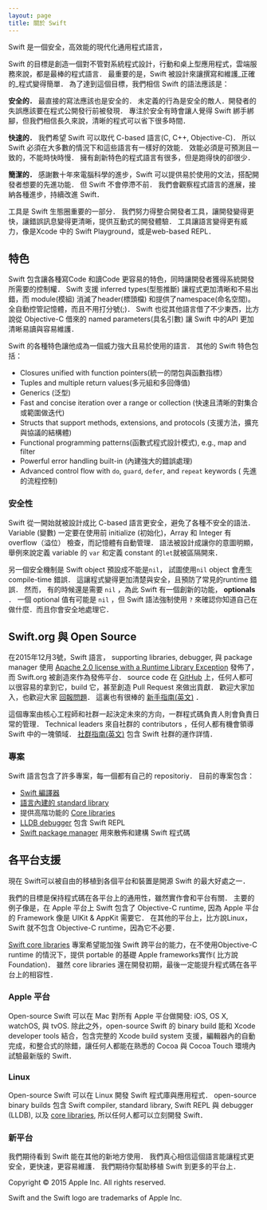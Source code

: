 ```yaml
---
layout: page
title: 關於 Swift
---
```


Swift 是一個安全，高效能的現代化通用程式語言，

Swift 的目標是創造一個對不管對系統程式設計，行動和桌上型應用程式，雲端服務來說，都是最棒的程式語言． 最重要的是，Swift 被設計來讓撰寫和維護_正確的_程式變得簡單． 為了達到這個目標，我們相信 Swift 的語法應該是：

**安全的．** 最直接的寫法應該也是安全的． 未定義的行為是安全的敵人．開發者的失誤應該要在程式公開發行前被發現． 專注於安全有時會讓人覺得 Swift 綁手綁腳，但我們相信長久來說，清晰的程式可以省下很多時間．

**快速的．** 我們希望 Swift 可以取代 C-based 語言(C, C++, Objective-C)． 所以 Swift 必須在大多數的情況下和這些語言有一樣好的效能． 效能必須是可預測且一致的，不能時快時慢． 擁有創新特色的程式語言有很多，但是跑得快的卻很少．

**簡潔的．** 感謝數十年來電腦科學的進步，Swift 可以提供易於使用的文法，搭配開發者想要的先進功能． 但 Swift 不會停滯不前． 我們會觀察程式語言的進展，接納各種進步，持續改進 Swift．

工具是 Swift 生態圈重要的一部分． 我們努力得整合開發者工具，讓開發變得更快，讓錯誤訊息變得更清晰，提供互動式的開發體驗． 工具讓語言變得更有威力，像是Xcode 中的 Swift Playground，或是web-based REPL．

## 特色

Swift 包含讓各種寫Code 和讀Code 更容易的特色，同時讓開發者獲得系統開發所需要的控制權． Swift 支援 inferred types(型態推斷) 讓程式更加清晰和不易出錯，而 module(模組) 消滅了header(標頭檔) 和提供了namespace(命名空間)。 全自動控管記憶體，而且不用打分號(;)． Swift 也從其他語言借了不少東西，比方說從 Objective-C 借來的 named parameters(具名引數) 讓 Swift 中的API 更加清晰易讀與容易維護．

Swift 的各種特色讓他成為一個威力強大且易於使用的語言． 其他的 Swift 特色包括：

- Closures unified with function pointers(統一的閉包與函數指標）
- Tuples and multiple return values(多元組和多回傳值)
- Generics (泛型)
- Fast and concise iteration over a range or collection (快速且清晰的對集合或範圍做迭代)
- Structs that support methods, extensions, and protocols (支援方法，擴充與協議的結構體)
- Functional programming patterns(函數式程式設計模式), e.g., map and filter
- Powerful error handling built-in (內建強大的錯誤處理)
- Advanced control flow with `do`, `guard`, `defer`, and `repeat` keywords ( 先進的流程控制)

### 安全性

Swift 從一開始就被設計成比 C-based 語言更安全，避免了各種不安全的語法． Variable (變數) 一定要在使用前 initialize (初始化)，Array 和 Integer 有 overflow（溢位） 檢查，而記憶體有自動管理． 語法被設計成讓你的意圖明顯，舉例來說定義 variable 的 `var` 和定義 constant 的`let`就被區隔開來．

另一個安全機制是 Swift object 預設成不能是`nil`， 試圖使用`nil` object 會產生 compile-time 錯誤． 這讓程式變得更加清楚與安全，且預防了常見的runtime 錯誤． 然而， 有的時候還是需要 `nil` ，為此 Swift 有一個創新的功能， **optionals** ． 一個 optional 值有可能是 `nil` ，但 Swift 語法強制使用 `?` 來確認你知道自己在做什麼．而且你會安全地處理它．

## Swift.org 與 Open Source

在2015年12月3號，Swift 語言， supporting libraries, debugger, 與 package manager 使用 [Apache 2.0 license with a Runtime Library Exception](https://swift.org/LICENSE.txt) 發佈了，而 Swift.org 被創造來作為發佈平台． source code 在 [GitHub](http://github.com/apple) 上，任何人都可以很容易的拿到它，build 它，甚至創造 Pull Request 來做出貢獻． 歡迎大家加入，也歡迎大家 [回報問題](https://swift.org/contributing/#reporting-bugs)． 這裏也有很棒的 [新手指南(英文)](https://swift.org/getting-started/) ．

這個專案由核心工程師和社群一起決定未來的方向，一群程式碼負責人則會負責日常的管理． Technical leaders 來自社群的 contributors ，任何人都有機會領導 Swift 中的一塊領域． [社群指南(英文)](https://swift.org/community/) 包含 Swift 社群的運作詳情．

### 專案

Swift 語言包含了許多專案，每一個都有自己的 repositoriy． 目前的專案包含：

- [Swift 編譯器](https://swift.org/compiler-stdlib/) 
- [語言內建的 standard library](https://swift.org/compiler-stdlib/)
- 提供高階功能的 [Core libraries](https://swift.org/core-libraries/)
- [LLDB debugger](https://swift.org/lldb/) 包含 Swift REPL
- [Swift package manager](https://swift.org/package-manager/) 用來散佈和建構 Swift 程式碼

## 各平台支援

現在 Swift可以被自由的移植到各個平台和裝置是開源 Swift 的最大好處之一．

我們的目標是保持程式碼在各平台上的通用性，雖然實作會和平台有關． 主要的例子像是，在 Apple 平台上 Swift 包含了 Objective-C runtime, 因為 Apple 平台的 Framework 像是 UIKit & AppKit 需要它． 在其他的平台上，比方說Linux，Swift 就不包含 Objective-C runtime，因為它不必要．

[Swift core libraries](https://swift.org/core-libraries/) 專案希望能加強 Swift 跨平台的能力，在不使用Objective-C runtime 的情況下，提供 portable 的基礎 Apple frameworks實作( 比方說 Foundation)． 雖然 core libraries 還在開發初期，最後一定能提升程式碼在各平台上的相容性．

### Apple 平台

Open-source Swift 可以在 Mac 對所有 Apple 平台做開發: iOS, OS X, watchOS, 與 tvOS. 除此之外，open-source Swift 的 binary build 能和 Xcode developer tools 結合，包含完整的 Xcode build system 支援，編輯器內的自動完成，和整合式的除錯，讓任何人都能在熟悉的 Cocoa 與 Cocoa Touch 環境內試驗最新版的 Swift．

### Linux

Open-source Swift 可以在 Linux 開發 Swift 程式庫與應用程式． open-source binary builds 包含 Swift compiler, standard library, Swift REPL 與 debugger (LLDB), 以及 [core libraries](https://swift.org/core-libraries/), 所以任何人都可以立刻開發 Swift．

### 新平台

我們期待看到 Swift 能在其他的新地方使用． 我們真心相信這個語言能讓程式更安全，更快速，更容易維護． 我們期待你幫助移植 Swift 到更多的平台上．

Copyright © 2015 Apple Inc. All rights reserved.

Swift and the Swift logo are trademarks of Apple Inc.

